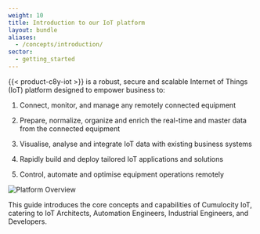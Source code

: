 ```yaml
---
weight: 10
title: Introduction to our IoT platform
layout: bundle
aliases:
  - /concepts/introduction/
sector:
  - getting_started
---
```


{{< product-c8y-iot >}} is a robust, secure and scalable Internet of Things (IoT) platform designed to empower business to:

1. Connect, monitor, and manage any remotely connected equipment
    
2. Prepare, normalize, organize and enrich the real-time and master data from the connected equipment
    
3. Visualise, analyse and integrate IoT data with existing business systems
    
4. Rapidly build and deploy tailored IoT applications and solutions
    
5. Control, automate and optimise equipment operations remotely
    

![Platform Overview](/images/concepts-guide/platform_overview.png)

This guide introduces the core concepts and capabilities of Cumulocity IoT, catering to IoT Architects, Automation Engineers, Industrial Engineers, and Developers.